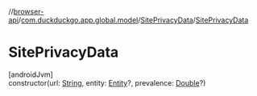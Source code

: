 //[browser-api](../../../index.md)/[com.duckduckgo.app.global.model](../index.md)/[SitePrivacyData](index.md)/[SitePrivacyData](-site-privacy-data.md)

# SitePrivacyData

[androidJvm]\
constructor(url: [String](https://kotlinlang.org/api/latest/jvm/stdlib/kotlin/-string/index.html), entity: [Entity](../../com.duckduckgo.app.trackerdetection.model/-entity/index.md)?, prevalence: [Double](https://kotlinlang.org/api/latest/jvm/stdlib/kotlin/-double/index.html)?)
